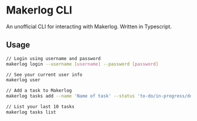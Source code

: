 # Makerlog CLI

An unofficial CLI for interacting with Makerlog. Written in Typescript.

## Usage

```bash
// Login using username and password
makerlog login --username [username] --password [password]

// See your current user info
makerlog user

// Add a task to Makerlog
makerlog tasks add --name 'Name of task' --status 'to-do/in-progress/done'

// List your last 10 tasks
makerlog tasks list
```